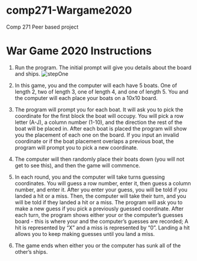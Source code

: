 # comp271-Wargame2020

Comp 271 Peer based project
# War Game 2020 Instructions
1. Run the program. The initial prompt will give you details about the board and ships.
![stepOne](https://github.com/WinterSolid/comp271-Wargame2020/blob/master/projectinstrucpics/1.png)

2. In this game, you and the computer will each have 5 boats. One of length 2, two of length 3, one of length 4, and one of length 5. You and the computer will each place your boats on a 10x10 board.

3. The program will prompt you for each boat. It will ask you to pick the coordinate for the first block the boat will occupy. You will pick a row letter (A-J), a column number (1-10), and the direction the rest of the boat will be placed in. After each boat is placed the program will show you the placement of each one on the board. If you input an invalid coordinate or if the boat placement overlaps a previous boat, the program will prompt you to pick a new coordinate.

4. The computer will then randomly place their boats down (you will not get to see this), and then the game will commence.

5. In each round, you and the computer will take turns guessing coordinates. You will guess a row number, enter it, then guess a column number, and enter it. After you enter your guess, you will be told if you landed a hit or a miss. Then, the computer will take their turn, and you will be told if they landed a hit or a miss. The program will ask you to make a new guess if you pick a previously guessed coordinate. After each turn, the program shows either your or the computer’s guesses board - this is where your and the computer’s guesses are recorded; A hit is represented by “X” and a miss is represented by “0”. Landing a hit allows you to keep making guesses until you land a miss.

6. The game ends when either you or the computer has sunk all of the other’s ships.
